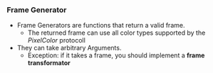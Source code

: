 ### Frame Generator

* Frame Generators are functions that return a valid frame.
    * The returned frame can use all color types supported by the *PixelColor* protocoll  
* They can take arbitrary Arguments.
    * Exception: if it takes a frame, you should implement a **frame transformator** 
